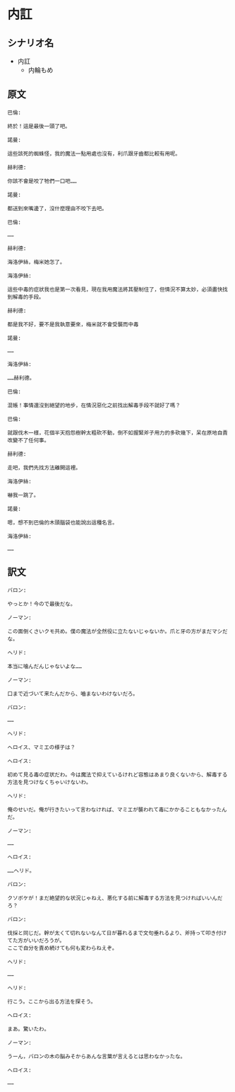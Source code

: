 # 内訌
## シナリオ名
 - 内訌
   - 内輪もめ

## 原文
```
巴倫:

終於！這是最後一頭了吧。 
```

```
諾曼:

這些該死的蜘蛛怪，我的魔法一點用處也沒有，利爪跟牙齒都比較有用呢。
```

```
赫利德:

你該不會是咬了牠們一口吧…… 
```

```
諾曼:

都送到來嘴邊了，沒什麼理由不咬下去吧。 
```

```
巴倫:

……
```

```
赫利德:

海洛伊絲，梅米她怎了。 
```

```
海洛伊絲:

這些中毒的症狀我也是第一次看見，現在我用魔法將其壓制住了，但情況不算太妙，必須盡快找到解毒的手段。 
```

```
赫利德:

都是我不好，要不是我執意要來，梅米就不會受襲而中毒 
```

```
諾曼:

……
```

```
海洛伊絲:

……赫利德。
```

```
巴倫:

混帳！事情還沒到絕望的地步，在情況惡化之前找出解毒手段不就好了嗎？
```

```
巴倫:

就跟伐木一樣，花個半天抱怨樹幹太粗砍不動，倒不如握緊斧子用力的多砍幾下，呆在原地自責改變不了任何事。
```

```
赫利德:

走吧，我們先找方法離開這裡。 
```

```
海洛伊絲:

嚇我一跳了。
```

```
諾曼:

嗯，想不到巴倫的木頭腦袋也能說出這種名言。
```

```
海洛伊絲:

……
```

## 訳文
```
バロン:

やっとか！今ので最後だな。  
```

```
ノーマン:

この面倒くさいクモ共め。僕の魔法が全然役に立たないじゃないか。爪と牙の方がまだマシだな。
```

```
ヘリド:

本当に噛んだんじゃないよな…… 
```

```
ノーマン:

口まで近づいて来たんだから、嚙まないわけないだろ。 
```

```
バロン:

……
```

```
ヘリド:

へロイス、マミエの様子は？ 
```

```
へロイス:

初めて見る毒の症状だわ。今は魔法で抑えているけれど容態はあまり良くないから、解毒する方法を見つけなくちゃいけないわ。 
```

```
ヘリド:

俺のせいだ。俺が行きたいって言わなければ、マミエが襲われて毒にかかることもなかったんだ。
```

```
ノーマン:

……
```

```
へロイス:

……ヘリド。
```

```
バロン:

クソボケが！まだ絶望的な状況じゃねえ、悪化する前に解毒する方法を見つければいいんだろ？
```

```
バロン:

伐採と同じだ。幹が太くて切れないなんて日が暮れるまで文句垂れるより、斧持って叩き付けてた方がいいだろうが。
ここで自分を責め続けても何も変わらねえぞ。
```

```
ヘリド:

……
```

```
ヘリド:

行こう。ここから出る方法を探そう。 
```

```
へロイス:

まあ。驚いたわ。
```

```
ノーマン:

うーん，バロンの木の脳みそからあんな言葉が言えるとは思わなかったな。
```

```
へロイス:

……
```